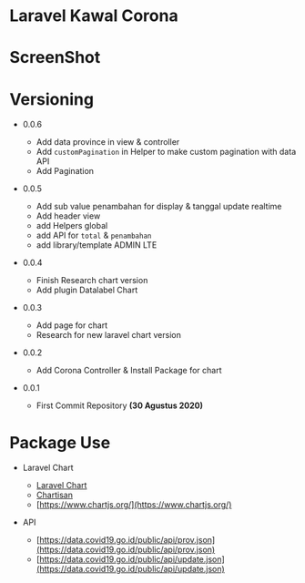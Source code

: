 # Laravel Kawal Corona

# ScreenShot

# Versioning

- 0.0.6
  - Add data province in view & controller
  - Add `customPagination` in Helper to make custom pagination with data API
  - Add Pagination

- 0.0.5
  - Add sub value penambahan for display & tanggal update realtime
  - Add header view
  - add Helpers global
  - add API for `total` & `penambahan`
  - add library/template ADMIN LTE

- 0.0.4
  - Finish Research chart version
  - Add plugin Datalabel Chart

- 0.0.3
  - Add page for chart
  - Research for new laravel chart version

- 0.0.2
  - Add Corona Controller & Install Package for chart

- 0.0.1
  - First Commit Repository __(30 Agustus 2020)__

# Package Use

- Laravel Chart
  - [Laravel Chart](https://charts.erik.cat/)
  - [Chartisan](https://chartisan.dev/)
  - [https://www.chartjs.org/](https://www.chartjs.org/)

- API
  - [https://data.covid19.go.id/public/api/prov.json](https://data.covid19.go.id/public/api/prov.json)
  - [https://data.covid19.go.id/public/api/update.json](https://data.covid19.go.id/public/api/update.json)